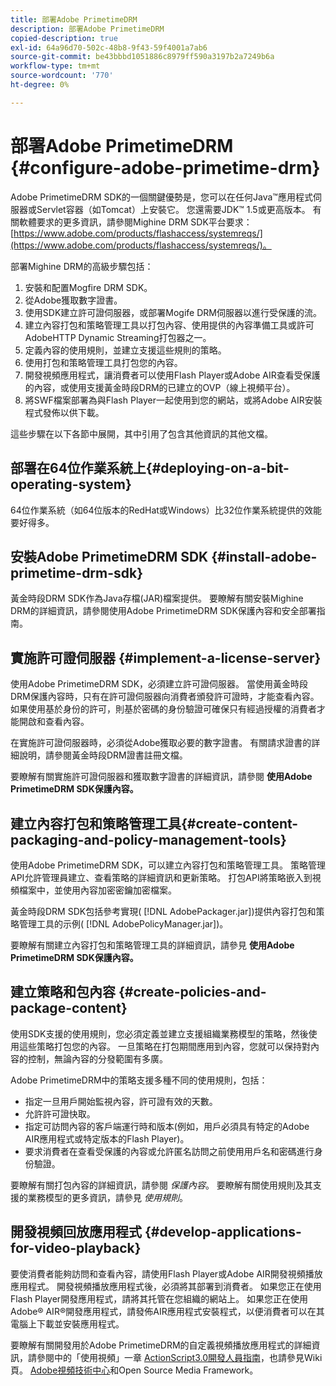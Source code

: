 ```yaml
---
title: 部署Adobe PrimetimeDRM
description: 部署Adobe PrimetimeDRM
copied-description: true
exl-id: 64a96d70-502c-48b8-9f43-59f4001a7ab6
source-git-commit: be43bbbd1051886c8979ff590a3197b2a7249b6a
workflow-type: tm+mt
source-wordcount: '770'
ht-degree: 0%

---
```


# 部署Adobe PrimetimeDRM {#configure-adobe-primetime-drm}

Adobe PrimetimeDRM SDK的一個關鍵優勢是，您可以在任何Java™應用程式伺服器或Servlet容器（如Tomcat）上安裝它。 您還需要JDK™ 1.5或更高版本。 有關軟體要求的更多資訊，請參閱Mighine DRM SDK平台要求： [https://www.adobe.com/products/flashaccess/systemreqs/](https://www.adobe.com/products/flashaccess/systemreqs/)。

部署Mighine DRM的高級步驟包括：

1. 安裝和配置Mogfire DRM SDK。
1. 從Adobe獲取數字證書。
1. 使用SDK建立許可證伺服器，或部署Mogife DRM伺服器以進行受保護的流。
1. 建立內容打包和策略管理工具以打包內容、使用提供的內容準備工具或許可AdobeHTTP Dynamic Streaming打包器之一。
1. 定義內容的使用規則，並建立支援這些規則的策略。
1. 使用打包和策略管理工具打包您的內容。
1. 開發視頻應用程式，讓消費者可以使用Flash Player或Adobe AIR查看受保護的內容，或使用支援黃金時段DRM的已建立的OVP（線上視頻平台）。
1. 將SWF檔案部署為與Flash Player一起使用到您的網站，或將Adobe AIR安裝程式發佈以供下載。

這些步驟在以下各節中展開，其中引用了包含其他資訊的其他文檔。

## 部署在64位作業系統上{#deploying-on-a-bit-operating-system}

64位作業系統（如64位版本的RedHat或Windows）比32位作業系統提供的效能要好得多。

## 安裝Adobe PrimetimeDRM SDK {#install-adobe-primetime-drm-sdk}

黃金時段DRM SDK作為Java存檔(JAR)檔案提供。 要瞭解有關安裝Mighine DRM的詳細資訊，請參閱使用Adobe PrimetimeDRM SDK保護內容和安全部署指南。

## 實施許可證伺服器 {#implement-a-license-server}

使用Adobe PrimetimeDRM SDK，必須建立許可證伺服器。 當使用黃金時段DRM保護內容時，只有在許可證伺服器向消費者頒發許可證時，才能查看內容。 如果使用基於身份的許可，則基於密碼的身份驗證可確保只有經過授權的消費者才能開啟和查看內容。

在實施許可證伺服器時，必須從Adobe獲取必要的數字證書。 有關請求證書的詳細說明，請參閱黃金時段DRM證書註冊文檔。

要瞭解有關實施許可證伺服器和獲取數字證書的詳細資訊，請參閱 **使用Adobe PrimetimeDRM SDK保護內容。**

## 建立內容打包和策略管理工具{#create-content-packaging-and-policy-management-tools}

使用Adobe PrimetimeDRM SDK，可以建立內容打包和策略管理工具。 策略管理API允許管理員建立、查看策略的詳細資訊和更新策略。 打包API將策略嵌入到視頻檔案中，並使用內容加密密鑰加密檔案。

黃金時段DRM SDK包括參考實現( [!DNL AdobePackager.jar])提供內容打包和策略管理工具的示例( [!DNL AdobePolicyManager.jar])。

要瞭解有關建立內容打包和策略管理工具的詳細資訊，請參見 **使用Adobe PrimetimeDRM SDK保護內容。**

## 建立策略和包內容 {#create-policies-and-package-content}

使用SDK支援的使用規則，您必須定義並建立支援組織業務模型的策略，然後使用這些策略打包您的內容。 一旦策略在打包期間應用到內容，您就可以保持對內容的控制，無論內容的分發範圍有多廣。

Adobe PrimetimeDRM中的策略支援多種不同的使用規則，包括：

* 指定一旦用戶開始監視內容，許可證有效的天數。
* 允許許可證快取。
* 指定可訪問內容的客戶端運行時和版本(例如，用戶必須具有特定的Adobe AIR應用程式或特定版本的Flash Player)。
* 要求消費者在查看受保護的內容或允許匿名訪問之前使用用戶名和密碼進行身份驗證。

要瞭解有關打包內容的詳細資訊，請參閱 *保護內容*。 要瞭解有關使用規則及其支援的業務模型的更多資訊，請參見 *使用規則*。

## 開發視頻回放應用程式 {#develop-applications-for-video-playback}

要使消費者能夠訪問和查看內容，請使用Flash Player或Adobe AIR開發視頻播放應用程式。 開發視頻播放應用程式後，必須將其部署到消費者。 如果您正在使用Flash Player開發應用程式，請將其托管在您組織的網站上。 如果您正在使用Adobe® AIR®開發應用程式，請發佈AIR應用程式安裝程式，以便消費者可以在其電腦上下載並安裝應用程式。

要瞭解有關開發用於Adobe PrimetimeDRM的自定義視頻播放應用程式的詳細資訊，請參閱中的「使用視頻」一章 [ActionScript3.0開發人員指南](https://help.adobe.com/en_US/as3/dev/WS9936fa0d5984e93b3f4f38ec1272a447844-8000.html)，也請參見Wiki頁。 [Adobe視頻技術中心](https://www.adobe.com/devnet/video/)和Open Source Media Framework。
